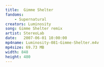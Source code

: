 ```yaml
---
title:  Gimme Shelter
fandoms:
    - Supernatural
creators: Luminosity
song: Gimme Shelter remix
artist: StereoLab
date:   2007-06-01 10:00:00
mp4name: Luminosity-081-Gimme-Shelter.m4v
mp4size: 69.73 MB
width: 848
height: 480
---
```



  